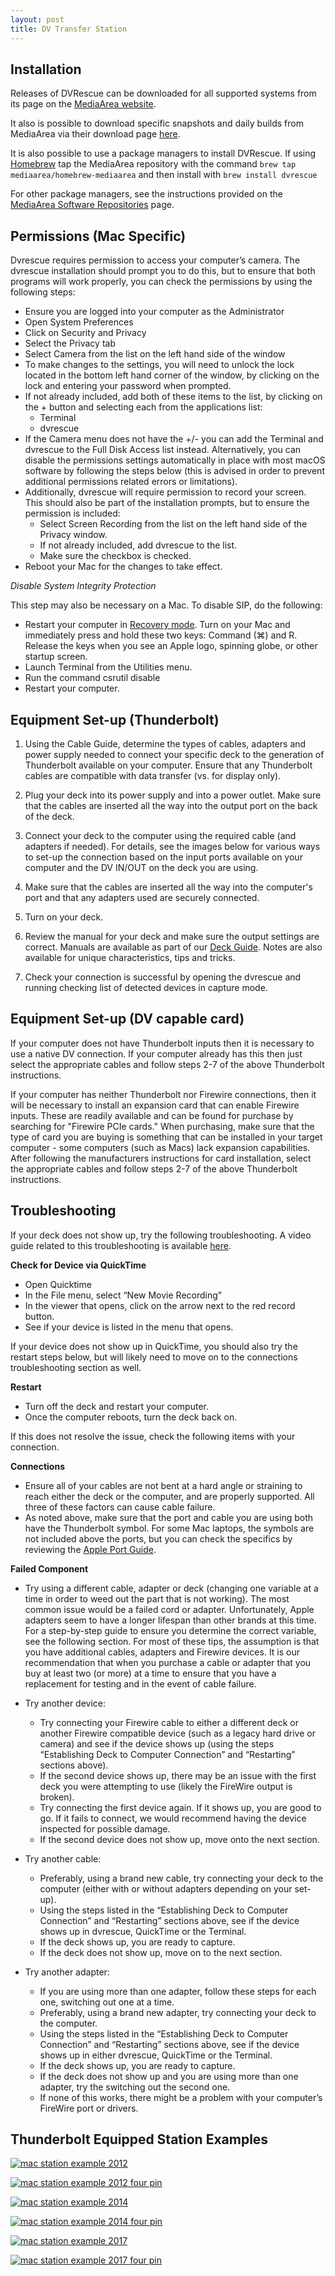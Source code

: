 ```yaml
---
layout: post
title: DV Transfer Station
---
```



## Installation
Releases of DVRescue can be downloaded for all supported systems from its page on the [MediaArea website](https://mediaarea.net/DVRescue).

It also is possible to download specific snapshots and daily builds from MediaArea via their download page [here](https://old.mediaarea.net/download/snapshots/binary/dvrescue/).

It is also possible to use a package managers to install DVRescue. If using [Homebrew](https://brew.sh/) tap the MediaArea repository with the command `brew tap mediaarea/homebrew-mediaarea` and then install with `brew install dvrescue`

For other package managers, see the instructions provided on the [MediaArea Software Repositories](https://mediaarea.net/en/Repos ) page.

## Permissions (Mac Specific)
Dvrescue requires permission to access your computer’s camera. The dvrescue installation should prompt you to do this, but to ensure that both programs will work properly, you can check the permissions by using the following steps:

* Ensure you are logged into your computer as the Administrator
* Open System Preferences
* Click on Security and Privacy
* Select the Privacy tab
* Select Camera from the list on the left hand side of the window
* To make changes to the settings, you will need to unlock the lock located in the bottom left hand corner of the window, by clicking on the lock and entering your password when prompted.
* If not already included, add both of these items to the list, by clicking on the + button and selecting each from the applications list:
  - Terminal
  - dvrescue
 * If the Camera menu does not have the +/- you can add the Terminal and dvrescue to the Full Disk Access list instead. Alternatively, you can disable the permissions settings automatically in place with most macOS software by following the steps below (this is advised in order to prevent additional permissions related errors or limitations).
 * Additionally, dvrescue will require permission to record your screen. This should also be part of the installation prompts, but to ensure the permission is included:
   - Select Screen Recording from the list on the left hand side of the Privacy window.
   - If not already included, add dvrescue to the list.
   - Make sure the checkbox is checked.
 * Reboot your Mac for the changes to take effect.

 _Disable System Integrity Protection_

 This step may also be necessary on a Mac. To disable SIP, do the following:
 * Restart your computer in [Recovery mode](https://support.apple.com/en-us/HT201314). Turn on your Mac and immediately press and hold these two keys: Command (⌘) and R. Release the keys when you see an Apple logo, spinning globe, or other startup screen.
 * Launch Terminal from the Utilities menu.
 * Run the command csrutil disable
 * Restart your computer.

## Equipment Set-up (Thunderbolt)

1) Using the Cable Guide, determine the types of cables, adapters and power supply needed to connect your specific deck to the generation of Thunderbolt available on your computer. Ensure that any Thunderbolt cables are compatible with data transfer (vs. for display only).

2) Plug your deck into its power supply and into a power outlet. Make sure that the cables are inserted all the way into the output port on the back of the deck.

3) Connect your deck to the computer using the required cable (and adapters if needed). For details, see the images below for various ways to set-up the connection based on the input ports available on your computer and the DV IN/OUT on the deck you are using.

4) Make sure that the cables are inserted all the way into the computer's port and that any adapters used are securely connected.

5) Turn on your deck.

6) Review the manual for your deck and make sure the output settings are correct. Manuals are available as part of our [Deck Guide](https://mipops.github.io/dvrescue/sections/deck_guide.html). Notes are also available for unique characteristics, tips and tricks.
7) Check your connection is successful by opening the dvrescue and running checking list of detected devices in capture mode.

## Equipment Set-up (DV capable card)
If your computer does not have Thunderbolt inputs then it is necessary to use a native DV connection. If your computer already has this then just select the appropriate cables and follow steps 2-7 of the above Thunderbolt instructions.

If your computer has neither Thunderbolt nor Firewire connections, then it will be necessary to install an expansion card that can enable Firewire inputs. These are readily available and can be found for purchase by searching for "Firewire PCIe cards." When purchasing, make sure that the type of card you are buying is something that can be installed in your target computer - some computers (such as Macs) lack expansion capabilities. After following the manufacturers instructions for card installation, select the appropriate cables and follow steps 2-7 of the above Thunderbolt instructions.

## Troubleshooting

If your deck does not show up, try the following troubleshooting. A video guide related to this troubleshooting is available [here](https://youtu.be/7FaZw3RoVbA?t=232).

__Check for Device via QuickTime__
* Open Quicktime
* In the File menu, select “New Movie Recording”
* In the viewer that opens, click on the arrow next to the red record button.
* See if your device is listed in the menu that opens.

If your device does not show up in QuickTime, you should also try the restart steps below, but will likely need to move on to the connections troubleshooting section as well. 

__Restart__
* Turn off the deck and restart your computer.
* Once the computer reboots, turn the deck back on.

If this does not resolve the issue, check the following items with your connection.

__Connections__

* Ensure all of your cables are not bent at a hard angle or straining to reach either the deck or the computer, and are properly supported. All three of these factors can cause cable failure.
* As noted above, make sure that the port and cable you are using both have the Thunderbolt symbol. For some Mac laptops, the symbols are not included above the ports, but you can check the specifics by reviewing the [Apple Port Guide](https://support.apple.com/en-us/HT201736).

__Failed Component__
* Try using a different cable, adapter or deck (changing one variable at a time in order to weed out the part that is not working). The most common issue would be a failed cord or adapter. Unfortunately, Apple adapters seem to have a longer lifespan than other brands at this time. For a step-by-step guide to ensure you determine the correct variable, see the following section. For most of these tips, the assumption is that you have additional cables, adapters and Firewire devices. It is our recommendation that when you purchase a cable or adapter that you buy at least two (or more) at a time to ensure that you have a replacement for testing and in the event of cable failure.

* Try another device:
  - Try connecting your Firewire cable to either a different deck or another Firewire compatible device (such as a legacy hard drive or camera) and see if the device shows up (using the steps “Establishing Deck to Computer Connection” and “Restarting” sections above). 
  - If the second device shows up, there may be an issue with the first deck you were attempting to use (likely the FireWire output is broken).
  - Try connecting the first device again. If it shows up, you are good to go. If it fails to connect, we would recommend having the device inspected for possible damage. 
  - If the second device does not show up, move onto the next section.
* Try another cable:
  - Preferably, using a brand new cable, try connecting your deck to the computer (either with or without adapters depending on your set-up).
  - Using the steps listed in the “Establishing Deck to Computer Connection” and “Restarting” sections above, see if the device shows up in dvrescue, QuickTime or the Terminal.
  - If the deck shows up, you are ready to capture.
  - If the deck does not show up, move on to the next section.
* Try another adapter:
  - If you are using more than one adapter, follow these steps for each one, switching out one at a time.
  - Preferably, using a brand new adapter, try connecting your deck to the computer.
  - Using the steps listed in the “Establishing Deck to Computer Connection” and “Restarting” sections above, see if the device shows up in either dvrescue, QuickTime or the Terminal.
  - If the deck shows up, you are ready to capture.
  - If the deck does not show up and you are using more than one adapter, try the switching out the second one.
  - If none of this works, there might be a problem with your computer’s FireWire port or drivers.

## Thunderbolt Equipped Station Examples
<a href="{{ site.baseurl }}/images/macOS_Transfer-Station_Setup_2012.png"><img alt="mac station example 2012" src="{{ site.baseurl }}/images/macOS_Transfer-Station_Setup_2012.png"></a>

<a href="{{ site.baseurl }}/images/macOS_Transfer-Station_Setup_2012_4pin.png"><img alt="mac station example 2012 four pin" src="{{ site.baseurl }}/images/macOS_Transfer-Station_Setup_2012_4pin.png"></a>

<a href="{{ site.baseurl }}/images/macOS_Transfer-Station_Setup_2014.png"><img alt="mac station example 2014" src="{{ site.baseurl }}/images/macOS_Transfer-Station_Setup_2014.png"></a>

<a href="{{ site.baseurl }}/images/macOS_Transfer-Station_Setup_2014_4pin.png"><img alt="mac station example 2014 four pin" src="{{ site.baseurl }}/images/macOS_Transfer-Station_Setup_2014_4pin.png"></a>

<a href="{{ site.baseurl }}/images/macOS_Transfer-Station_Setup_2017.png"><img alt="mac station example 2017" src="{{ site.baseurl }}/images/macOS_Transfer-Station_Setup_2017.png"></a>

<a href="{{ site.baseurl }}/images/macOS_Transfer-Station_Setup_2017_4pin.png"><img alt="mac station example 2017 four pin" src="{{ site.baseurl }}/images/macOS_Transfer-Station_Setup_2017_4pin.png"></a>

